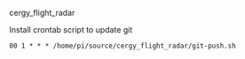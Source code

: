 cergy_flight_radar

Install crontab script to update git
```
00 1 * * * /home/pi/source/cergy_flight_radar/git-push.sh
```
